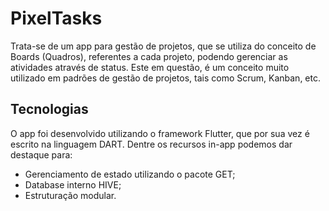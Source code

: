 # PixelTasks

Trata-se de um app para gestão de projetos, que se utiliza do conceito de Boards (Quadros), referentes a cada projeto, podendo gerenciar as atividades através de status. Este em questão, é um conceito muito utilizado em padrões de gestão de projetos, tais como Scrum, Kanban, etc.

## Tecnologias

O app foi desenvolvido utilizando o framework Flutter, que por sua vez é escrito na linguagem DART.
Dentre os recursos in-app podemos dar destaque para:
- Gerenciamento de estado utilizando o pacote GET;
- Database interno HIVE;
- Estruturação modular.
